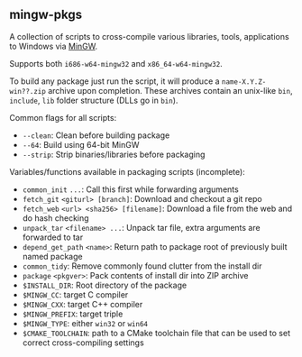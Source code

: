 mingw-pkgs
-----------

A collection of scripts to cross-compile various libraries, tools, applications to Windows via [MinGW](http://mingw-w64.org/doku.php).

Supports both `i686-w64-mingw32` and `x86_64-w64-mingw32`.

To build any package just run the script, it will produce a `name-X.Y.Z-win??.zip` archive upon completion.
These archives contain an unix-like `bin`, `include`, `lib` folder structure (DLLs go in `bin`).

Common flags for all scripts:
* `--clean`: Clean before building package
* `--64`: Build using 64-bit MinGW
* `--strip`: Strip binaries/libraries before packaging

Variables/functions available in packaging scripts (incomplete):
* `common_init` `...`: Call this first while forwarding arguments
* `fetch_git` `<giturl> [branch]`: Download and checkout a git repo
* `fetch_web` `<url> <sha256> [filename]`: Download a file from the web and do hash checking
* `unpack_tar` `<filename> ...`: Unpack tar file, extra arguments are forwarded to tar
* `depend_get_path` `<name>`: Return path to package root of previously built named package
* `common_tidy`: Remove commonly found clutter from the install dir
* `package` `<pkgver>`: Pack contents of install dir into ZIP archive
* `$INSTALL_DIR`: Root directory of the package
* `$MINGW_CC`: target C compiler
* `$MINGW_CXX`: target C++ compiler
* `$MINGW_PREFIX`: target triple
* `$MINGW_TYPE`: either `win32` or `win64`
* `$CMAKE_TOOLCHAIN`: path to a CMake toolchain file that can be used to set correct cross-compiling settings

